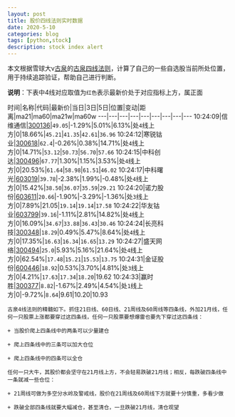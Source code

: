 ```yaml
---
layout: post
title: 股价四线法则实时数据
date: 2020-5-10
categories: blog
tags: [python,stock]
description: stock index alert
---
```



本文根据雪球大v[古泉](https://xueqiu.com/u/7148646888)的[古泉四线法则](https://xueqiu.com/7148646888/130498192)，计算了自己的一些自选股当前所处位置，用于持续追踪验证，帮助自己进行判断。

**说明**：下表中4线对应取值为`红色`表示最新价处于对应指标上方，属正面

时间|名称|代码|最新价|当日|3日|5日|位置|变动|距离|ma21|ma60|ma21w|ma60w
---|---|---|---|---|---|---|---|---
10:24:09|信维通信|[300136](https://xueqiu.com/S/SZ300136)|`49.05`|-1.29%|5.01%|6.13%|处`4`线上方|0|18.66%|`45.21`|`41.35`|`42.61`|`36.96`
10:24:12|寒锐钴业|[300618](https://xueqiu.com/S/SZ300618)|`62.4`|-0.26%|0.38%|14.71%|处`4`线上方|0|14.71%|`53.12`|`50.73`|`56.70`|`57.66`
10:24:15|中科创达|[300496](https://xueqiu.com/S/SZ300496)|`67.77`|1.30%|1.15%|3.53%|处`4`线上方|0|20.53%|`61.64`|`58.98`|`61.51`|`46.02`
10:24:17|中科曙光|[603019](https://xueqiu.com/S/SH603019)|`39.78`|-2.38%|1.99%|-0.48%|处`4`线上方|0|15.42%|`38.50`|`36.07`|`35.59`|`29.21`
10:24:20|诺力股份|[603611](https://xueqiu.com/S/SH603611)|`20.66`|-1.90%|-3.29%|-1.36%|处`3`线上方|0|7.89%|21.05|`19.14`|`19.14`|`17.58`
10:24:22|华友钴业|[603799](https://xueqiu.com/S/SH603799)|`39.16`|-1.11%|2.81%|14.82%|处`4`线上方|0|16.09%|`34.67`|`33.88`|`36.43`|`30.46`
10:24:24|长亮科技|[300348](https://xueqiu.com/S/SZ300348)|`18.29`|0.49%|5.47%|8.64%|处`4`线上方|0|17.35%|`16.63`|`16.34`|`16.65`|`13.29`
10:24:27|盛天网络|[300494](https://xueqiu.com/S/SZ300494)|`25.0`|5.93%|5.16%|21.64%|处`4`线上方|0|62.54%|`17.48`|`15.21`|`15.53`|`13.75`
10:24:31|金证股份|[600446](https://xueqiu.com/S/SH600446)|`18.92`|0.53%|3.70%|4.81%|处`3`线上方|0|4.21%|`17.63`|`17.34`|`18.20`|19.62
10:24:33|赢时胜|[300377](https://xueqiu.com/S/SZ300377)|`8.82`|-1.67%|2.49%|4.54%|处`1`线上方|0|-9.72%|`8.64`|9.61|10.20|10.93

```
古泉4线法则的精髓如下。抓住21日线、60日线、21周线及60周线等四条线，外加21月线，任何一只股票上涨都要穿过这四条线，任何一只股票要想爆雷也要先下穿过这四条线：

+ 当股价爬上四条线中的两条可以少量建仓

+ 爬上四条线中的三条可以加大仓位

+ 爬上四条线中的四条可以全仓

任何一只大牛，其股价都会坚守在21月线上方，不会轻易跌破21月线；相反，每跌破四条线中一条就减一些仓位：

+ 21周线可做为多空分水岭及警戒线，股价在21周线及60周线下方就要十分慎重，多看少做

+ 跌破全部四条线就要大幅减仓，甚至清仓，一旦跌破21月线，清仓观望
```